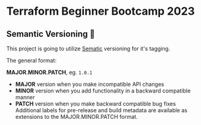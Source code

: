# Terraform Beginner Bootcamp 2023

## Semantic Versioning :mage:

This project is going to utilize [Sematic](https://semver.org/) versioning for it's tagging. 

The general format: 

**MAJOR.MINOR.PATCH**, eg. `1.0.1`

- **MAJOR** version when you make incompatible API changes
- **MINOR** version when you add functionality in a backward compatible manner
- **PATCH** version when you make backward compatible bug fixes
Additional labels for pre-release and build metadata are available as extensions to the MAJOR.MINOR.PATCH format.